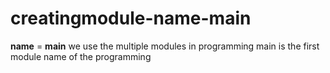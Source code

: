 # creatingmodule-__name__-__main__
__name__ = __main__
we use the multiple modules in programming 
main is the first module name of the programming
